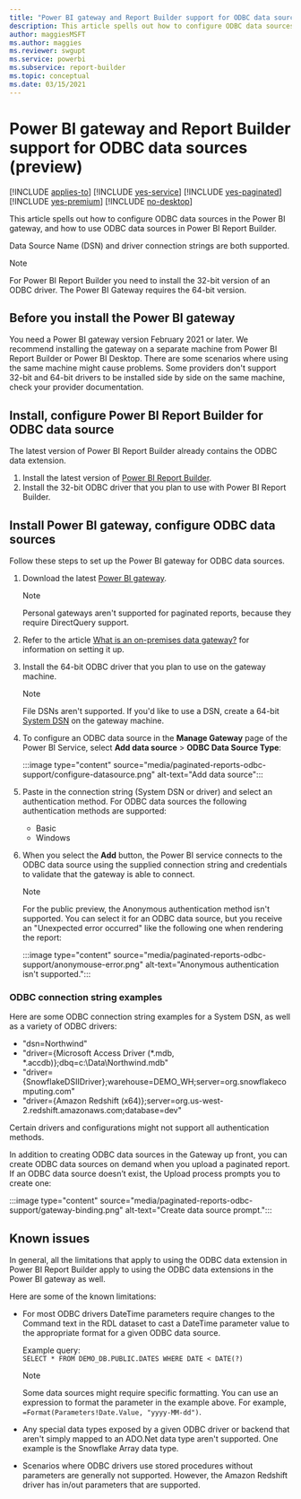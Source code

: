 ```yaml
---
title: "Power BI gateway and Report Builder support for ODBC data sources (preview)"
description: This article spells out how to configure ODBC data sources in the Power BI gateway, and how to use ODBC data sources in Power BI Report Builder.
author: maggiesMSFT
ms.author: maggies
ms.reviewer: swgupt
ms.service: powerbi
ms.subservice: report-builder
ms.topic: conceptual
ms.date: 03/15/2021
---
```


# Power BI gateway and Report Builder support for ODBC data sources (preview)


[!INCLUDE [applies-to](../includes/applies-to.md)] [!INCLUDE [yes-service](../includes/yes-service.md)] [!INCLUDE [yes-paginated](../includes/yes-paginated.md)] [!INCLUDE [yes-premium](../includes/yes-premium.md)] [!INCLUDE [no-desktop](../includes/no-desktop.md)] 

This article spells out how to configure ODBC data sources in the Power BI gateway, and how to use ODBC data sources in Power BI Report Builder.

Data Source Name (DSN) and driver connection strings are both supported. 

>[!NOTE]
>For Power BI Report Builder you need to install the 32-bit version of an ODBC driver. The Power BI Gateway requires the 64-bit version.

## Before you install the Power BI gateway

You need a Power BI gateway version February 2021 or later. We recommend installing the gateway on a separate machine from Power BI Report Builder or Power BI Desktop.  There are some scenarios where using the same machine might cause problems. Some providers don't support 32-bit and 64-bit drivers to be installed side by side on the same machine, check your provider documentation.

## Install, configure Power BI Report Builder for ODBC data source

The latest version of Power BI Report Builder already contains the ODBC data extension.

1.	Install the latest version of [Power BI Report Builder](https://www.microsoft.com/download/details.aspx?id=58158).
2.	Install the 32-bit ODBC driver that you plan to use with Power BI Report Builder.

## Install Power BI gateway, configure ODBC data sources

Follow these steps to set up the Power BI gateway for ODBC data sources.

1.	Download the latest [Power BI gateway](https://powerbi.microsoft.com/gateway).

    >[!NOTE]
    >Personal gateways aren't supported for paginated reports, because they require DirectQuery support.

2.	Refer to the article [What is an on-premises data gateway?](../connect-data/service-gateway-onprem.md) for information on setting it up.
3.	Install the 64-bit ODBC driver that you plan to use on the gateway machine.

    >[!NOTE]
    >File DSNs aren't supported. If you'd like to use a DSN, create a 64-bit [System DSN](https://docs.microsoft.com/previous-versions/windows/desktop/odbc/dn170519(v=vs.85)) on the gateway machine.

1. To configure an ODBC data source in the **Manage Gateway** page of the Power BI Service, select **Add data source** >  **ODBC Data Source Type**:

    :::image type="content" source="media/paginated-reports-odbc-support/configure-datasource.png" alt-text="Add data source":::

1. Paste in the connection string (System DSN or driver) and select an authentication method. For ODBC data sources the following authentication methods are supported:

    - Basic
    - Windows

1. When you select the **Add** button, the Power BI service connects to the ODBC data source using the supplied connection string and credentials to validate that the gateway is able to connect.

    >[!NOTE]
    >For the public preview, the Anonymous authentication method isn't supported. You can select it for an ODBC data source, but you receive an "Unexpected error occurred" like the following one when rendering the report:

    :::image type="content" source="media/paginated-reports-odbc-support/anonymouse-error.png" alt-text="Anonymous authentication isn't supported.":::

### ODBC connection string examples

Here are some ODBC connection string examples for a System DSN, as well as a variety of ODBC drivers:

- "dsn=Northwind"
- "driver={Microsoft Access Driver (*.mdb, *.accdb)};dbq=c:\Data\Northwind.mdb"
- "driver={SnowflakeDSIIDriver};warehouse=DEMO_WH;server=<span>org.snowflakecomputing</span>.com"
- "driver={Amazon Redshift (x64)};server=<span>org.us-west-2.redshift.amazonaws</span>.com;database=dev"

Certain drivers and configurations might not support all authentication methods.

In addition to creating ODBC data sources in the Gateway up front, you can create ODBC data sources on demand when you upload a paginated report. If an ODBC data source doesn’t exist, the Upload process prompts you to create one:

:::image type="content" source="media/paginated-reports-odbc-support/gateway-binding.png" alt-text="Create data source prompt.":::

## Known issues

In general, all the limitations that apply to using the ODBC data extension in Power BI Report Builder apply to using the ODBC data extensions in the Power BI gateway as well.

Here are some of the known limitations:

- For most ODBC drivers DateTime parameters require changes to the Command text in the RDL dataset to cast a DateTime parameter value to the appropriate format for a given ODBC data source.  

    Example query:  
    ```SELECT * FROM DEMO_DB.PUBLIC.DATES WHERE DATE < DATE(?)```

    >[!NOTE]
    >Some data sources might require specific formatting. You can use an expression to format the parameter in the example above. For example, `=Format(Parameters!Date.Value, "yyyy-MM-dd")`.

- Any special data types exposed by a given ODBC driver or backend that aren't simply mapped to an <span>ADO.Net</span> data type aren't supported. One example is the Snowflake Array data type.
- Scenarios where ODBC drivers use stored procedures without parameters are generally not supported. However, the Amazon Redshift driver has in/out parameters that are supported.
